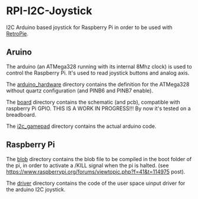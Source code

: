 RPI-I2C-Joystick
==========
I2C Arduino based joystick for Raspberry Pi in order to be used with [RetroPie](https://github.com/RetroPie/RetroPie-Setup).

Aruino
---------------

The arduino (an ATMega328 running with its internal 8Mhz clock) is used to control the Raspberry Pi. It's used to read joystick buttons and analog axis. 

The [arduino_hardware](https://github.com/piloChambert/RPI-I2C-Joystick/tree/master/arduino_hardware) directory contains the definition for the ATMega328 without quartz configuration (and PINB6 and PINB7 enable).

The [board](https://github.com/piloChambert/RPI-I2C-Joystick/board) directory contains the schematic (and pcb), compatible with raspberry Pi GPIO. THIS IS A WORK IN PROGRESS!!! By now it's tested on a breadboard.

The [i2c_gamepad](https://github.com/piloChambert/RPI-I2C-Joystick/i2c_gamepad) directory contains the actual arduino code. 

Raspberry Pi
------------

The [blob](https://github.com/piloChambert/RPI-I2C-Joystick/blob) directory contains the blob file to be compiled in the boot folder of the pi, in order to activate a /KILL signal when the pi is halted. (see https://www.raspberrypi.org/forums/viewtopic.php?f=41&t=114975 post).

The [driver](https://github.com/piloChambert/RPI-I2C-Joystick/driver) directory contains the code of the user space uinput driver for the arduino I2C joystick.
